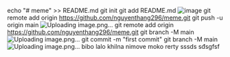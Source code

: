 echo "# meme" >> README.md
git init
git add README.md
![image](https://github.com/nguyenthang296/meme/assets/130072062/318b6bca-7473-4a08-8a3b-74973b1460b6)
git remote add origin https://github.com/nguyenthang296/meme.git
git push -u origin main
![Uploading image.png…]()
git remote add origin https://github.com/nguyenthang296/meme.git
git branch -M main
![Uploading image.png…]()
git commit -m "first commit"
git branch -M main
![Uploading image.png…]()
bibo 
lalo
khilna
nimove
moko
rerty
sssds
sđsgfsf

